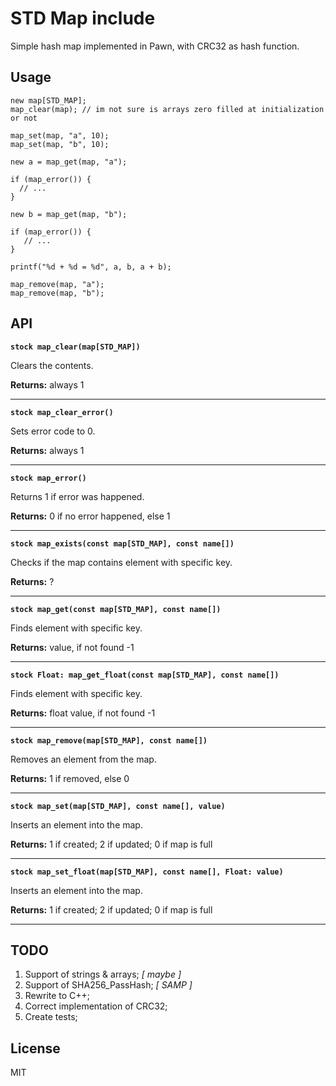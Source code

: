 # STD Map include

Simple hash map implemented in Pawn, with CRC32 as hash function.

## Usage

```pawn
new map[STD_MAP];
map_clear(map); // im not sure is arrays zero filled at initialization or not

map_set(map, "a", 10);
map_set(map, "b", 10);

new a = map_get(map, "a");

if (map_error()) {
  // ...
}

new b = map_get(map, "b");

if (map_error()) {
   // ...
}

printf("%d + %d = %d", a, b, a + b);

map_remove(map, "a");
map_remove(map, "b");

```

## API

**`stock map_clear(map[STD_MAP])`**

Clears the contents.

**Returns:** always 1

-----

**`stock map_clear_error()`**

Sets error code to 0.

**Returns:** always 1

-----

**`stock map_error()`**

Returns 1 if error was happened.

**Returns:** 0 if no error happened, else 1

-----

**`stock map_exists(const map[STD_MAP], const name[])`**

Checks if the map contains element with specific key.

**Returns:** ?

-----

**`stock map_get(const map[STD_MAP], const name[])`**

Finds element with specific key.

**Returns:** value, if not found -1

-----

**`stock Float: map_get_float(const map[STD_MAP], const name[])`**

Finds element with specific key.

**Returns:** float value, if not found -1

-----

**`stock map_remove(map[STD_MAP], const name[])`**

Removes an element from the map.

**Returns:** 1 if removed, else 0

-----

**`stock map_set(map[STD_MAP], const name[], value)`**

Inserts an element into the map.

**Returns:** 1 if created; 2 if updated; 0 if map is full

-----

**`stock map_set_float(map[STD_MAP], const name[], Float: value)`**

Inserts an element into the map.

**Returns:** 1 if created; 2 if updated; 0 if map is full

-----

## TODO

1. Support of strings & arrays; *\[ maybe \]*
1. Support of SHA256_PassHash; *\[ SAMP \]*
1. Rewrite to C++;
1. Correct implementation of CRC32;
1. Create tests;

## License

MIT
